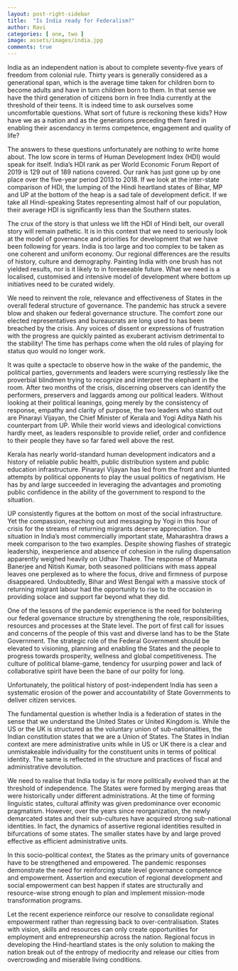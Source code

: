 ```yaml
---
layout: post-right-sidebar
title:  "Is India ready for Federalism?"
author: Ravi
categories: [ one, two ]
image: assets/images/india.jpg
comments: true
---
```


India as an independent nation is about to complete seventy-five years of freedom from colonial rule. Thirty years is generally considered as a generational span, which is the average time taken for children born to become adults and have in turn children born to them. In that sense we have the third generation of citizens born in free India currently at the  threshold of their teens. It is indeed time to ask ourselves some uncomfortable questions. What sort of future is reckoning these kids?  How have we as a nation and as the generations preceding them fared in enabling their ascendancy in terms competence, engagement and quality of life?

The answers to these questions unfortunately are nothing to write home about. The low score in terms of Human Development Index (HDI) would speak for itself. India’s HDI rank as per World Economic Forum Report of 2019 is 129 out of 189 nations covered. Our rank has just gone up by one place over the five-year period 2013 to 2018. If we look at the inter-state comparison of HDI, the lumping of the Hindi heartland states of Bihar, MP and UP at the bottom of the heap is a sad tale of development deficit. If we take all Hindi-speaking States representing almost half of our population, their average HDI is significantly less than the Southern states.

The crux of the story is that unless we lift the HDI of Hindi belt, our overall story will remain pathetic. It is in this context that we need to seriously look at the model of governance and priorities for development that we have been following for years. India is too large and too complex to be taken as one coherent and uniform economy. Our regional differences are the results of history, culture and demography. Painting India with one brush has not yielded results, nor is it likely to in foreseeable future. What we need is a localised, customised and intensive model of development where bottom up initiatives need to be curated widely.

We need to reinvent the role, relevance and effectiveness of States in the overall federal structure of governance. The pandemic has struck a severe blow and shaken our federal governance structure.  The comfort zone our elected representatives and bureaucrats are long used to has been breached by the crisis. Any voices of dissent or expressions of frustration with the progress are quickly painted as exuberant activism detrimental to the stability! The time has perhaps come when the old rules of playing for status quo would no longer work.

It was quite a spectacle to observe how in the wake of the pandemic, the political parties, governments and leaders were scurrying restlessly like the proverbial blindmen trying to recognize and interpret the elephant in the room. After two months of the crisis, discerning observers can identify the performers, preservers and laggards among our political leaders. Without looking at their political leanings, going merely by the consistency of response,  empathy and clarity of purpose, the two leaders who stand out are Pinarayi Vijayan, the Chief Minister of Kerala and Yogi Aditya Nath his counterpart from UP. While their world views and ideological convictions hardly meet, as leaders responsible to provide relief, order and confidence to their people they have so far fared well above the rest.

Kerala has nearly world-standard human development indicators and a history of reliable public health, public distribution system and public education infrastructure. Pinarayi Vijayan has led from the front and blunted attempts by political opponents to play the usual politics of negativism. He has by and large succeeded in leveraging the advantages and promoting public confidence in the ability of the government to respond to the situation.

UP consistently figures at the bottom on most of the social infrastructure.    Yet the compassion, reaching out and messaging by Yogi in this hour of crisis for the streams of returning migrants deserve appreciation. The situation in India’s most commercially important state, Maharashtra draws a meek comparison to the two examples. Despite showing flashes of strategic leadership, inexperience and absence of cohesion in the ruling dispensation apparently weighed heavily  on  Udhav Thakre. The response of Mamata Banerjee and Nitish Kumar, both seasoned politicians with mass appeal leaves one perplexed as to where the focus, drive and firmness of purpose disappeared. Undoubtedly, Bihar and West Bengal with a massive stock of returning migrant labour had the opportunity to rise to the occasion in providing solace and support far beyond what they did.

One of the lessons of the pandemic experience is the need for bolstering our federal governance structure by strengthening the role, responsibilities, resources and processes at the State level. The port of first call for issues and concerns of the people of this vast and diverse land has to be the State Government. The strategic role of the Federal Government should be elevated to visioning, planning and enabling  the States and the people to progress towards prosperity, wellness and global competitiveness. The culture of political blame-game, tendency for usurping power and lack of collaborative spirit have been the bane of our polity for long.

Unfortunately, the political history of post-independent India has seen a systematic erosion of the power and accountability of State Governments to deliver citizen services.

The fundamental question is whether India is a federation of states in the sense that we understand the United States or United Kingdom is. While the US or the UK is structured as the voluntary union of sub-nationalities, the Indian constitution states that we are a Union of States. The States in Indian context are mere administrative units while in US or UK there is a clear and unmistakeable individuality for the constituent units in terms of political identity. The same is reflected in the structure and practices of fiscal and administrative devolution.  

We need to realise that India today is far more politically evolved than at the threshold of independence. The States were formed by merging areas that were historically under different administrations. At the time of forming linguistic states, cultural affinity was given predominance over economic pragmatism. However, over the years since reorganization, the newly demarcated states and their sub-cultures have acquired strong sub-national identities. In fact, the dynamics of assertive regional identities resulted in bifurcations of some states. The smaller states have by and large proved effective as efficient administrative units.  

In this socio-political context, the States as the primary units of governance have to be strengthened and empowered. The pandemic responses demonstrate the need for reinforcing state level governance competence and empowerment. Assertion and execution of regional development and social empowerment can best  happen if states are structurally and resource-wise strong enough to plan and implement mission-mode transformation programs.

Let the recent experience reinforce our resolve to consolidate regional empowerment rather than regressing back to over-centralisation. States with vision, skills and resources can only create opportunities for employment and entrepreneurship across the nation. Regional focus in developing the Hind-heartland states is the only solution to making the nation break out of the entropy of mediocrity and release our cities from overcrowding and miserable living conditions. 